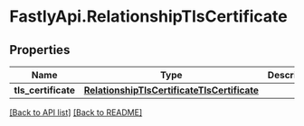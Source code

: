 # FastlyApi.RelationshipTlsCertificate

## Properties

Name | Type | Description | Notes
------------ | ------------- | ------------- | -------------
**tls_certificate** | [**RelationshipTlsCertificateTlsCertificate**](RelationshipTlsCertificateTlsCertificate.md) |  | [optional] 



[[Back to API list]](../../README.md#endpoints) [[Back to README]](../../README.md)
